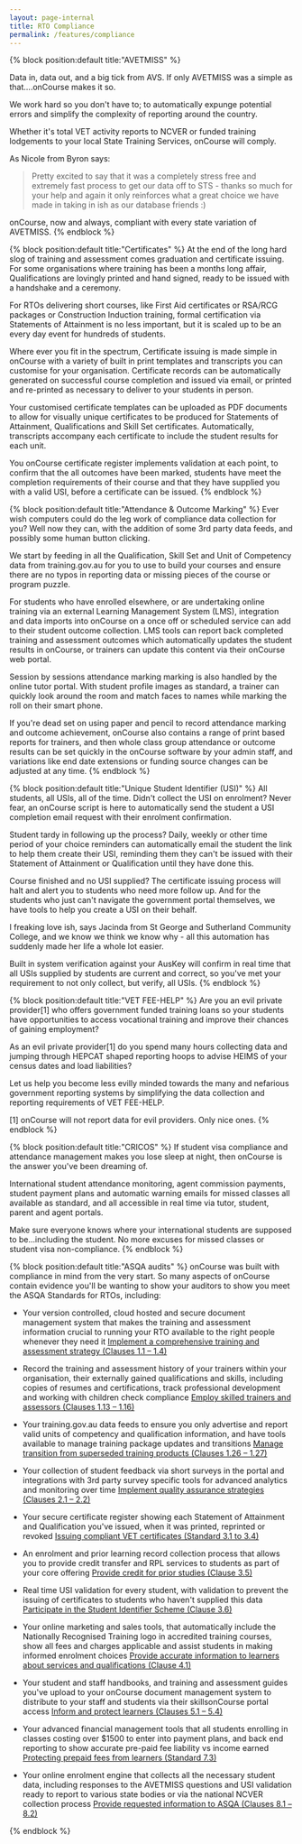 ```yaml
---
layout: page-internal
title: RTO Compliance
permalink: /features/compliance
---
```


{% block position:default title:"AVETMISS" %}

Data in, data out, and a big tick from AVS. If only AVETMISS was a simple as that....onCourse makes it so.

We work hard so you don't have to; to automatically expunge potential errors and simplify the complexity of reporting around the country.

Whether it's total VET activity reports to NCVER or funded training lodgements to your local State Training Services, onCourse will comply.

As Nicole from Byron says:

> Pretty excited to say that it was a completely stress free and extremely fast process to get our data off to STS - thanks so much for your help
and again it only reinforces what a great choice we have made in taking in ish as our database friends :)

onCourse, now and always, compliant with every state variation of AVETMISS.
{% endblock %}


{% block position:default title:"Certificates" %}
At the end of the long hard slog of training and assessment comes graduation and certificate issuing. For some organisations where training has been a months long affair, Qualifications are lovingly printed and hand signed, ready to be issued with a handshake and a ceremony.

For RTOs delivering short courses, like First Aid certificates or RSA/RCG packages or Construction Induction training, formal certification via Statements of Attainment is no less important, but it is scaled up to be an every day event for hundreds of students.

Where ever you fit in the spectrum, Certificate issuing  is made simple in onCourse with a variety of built in print templates and transcripts you can customise for your organisation. Certificate records can be automatically generated on successful course completion and issued via email, or printed and re-printed as necessary to deliver to your students in person.

Your customised certificate templates can be uploaded as PDF documents to allow for visually unique certificates to be produced for Statements of Attainment, Qualifications and Skill Set certificates. Automatically, transcripts accompany each certificate to include the student results for each unit.

You onCourse certificate register implements validation at each point, to confirm that the all outcomes have been marked, students have meet the completion requirements of their course and that they have supplied you with a valid USI, before a certificate can be issued.
{% endblock %}


{% block position:default title:"Attendance & Outcome Marking" %}
Ever wish computers could do the leg work of compliance data collection for you? Well now they can, with the addition of some 3rd party data feeds, and possibly some human button clicking.

We start by feeding in all the Qualification, Skill Set and Unit of Competency data from training.gov.au for you to use to build your courses and ensure there are no typos in reporting data or missing pieces of the course or program puzzle.

For students who have enrolled elsewhere, or are undertaking online training via an external Learning Management System (LMS), integration and data imports into onCourse on a once off or scheduled service can add to their student outcome collection. LMS tools can report back completed training and assessment outcomes which automatically updates the student results in onCourse, or trainers can update this content via their onCourse web portal.

Session by sessions attendance marking marking is also handled by the online tutor portal. With student profile images as standard, a trainer can quickly look around the room and match faces to names while marking the roll on their smart phone.

If you're dead set on using paper and pencil to record attendance marking and outcome achievement, onCourse also contains a range of print based reports for trainers, and then whole class group attendance or outcome results can be set quickly in the onCourse software by your admin staff, and variations like end date extensions or funding source changes can be adjusted at any time.
{% endblock %}


{% block position:default title:"Unique Student Identifier (USI)" %}
All students, all USIs, all of the time. Didn't collect the USI on enrolment? Never fear, an onCourse script is here to automatically send the student a USI completion email request with their enrolment confirmation.

Student tardy in following up the process? Daily, weekly or other time period of your choice reminders can automatically email the student the link to help them create their USI, reminding them they can't be issued with their Statement of Attainment or Qualification until they have done this.

Course finished and no USI supplied? The certificate issuing process will halt and alert you to students who need more follow up. And for the students who just can't navigate the government portal themselves, we have tools to help you create a USI on their behalf.

I freaking love ish, says Jacinda from St George and Sutherland Community College, and we know we think we know why - all this automation has suddenly made her life a whole lot easier.

Built in system verification against your AusKey will confirm in real time that all USIs supplied by students are current and correct, so you've met your requirement to not only collect, but verify, all USIs.
{% endblock %}

{% block position:default title:"VET FEE-HELP" %}
Are you an evil private provider[1] who offers government funded training loans so your students have opportunities to access vocational training and improve their chances of gaining employment?

As an evil private provider[1] do you spend many hours collecting data and jumping through HEPCAT shaped reporting hoops to advise HEIMS of your census dates and load liabilities?

Let us help you become less evilly minded towards the many and nefarious government reporting systems by simplifying the data collection and reporting requirements of VET FEE-HELP.

[1] onCourse will not report data for evil providers. Only nice ones.
{% endblock %}

{% block position:default title:"CRICOS" %}
If student visa compliance and attendance management makes you lose sleep at night, then onCourse is the answer you've been dreaming of.

International student attendance monitoring, agent commission payments, student payment plans and automatic warning emails for missed classes all available as standard, and all accessible in real time via tutor, student, parent and agent portals.

Make sure everyone knows where your international students are supposed to be...including the student. No more excuses for missed classes or student visa non-compliance.
{% endblock %}


{% block position:default title:"ASQA audits" %}
onCourse was built with compliance in mind from the very start. So many aspects of onCourse contain evidence you'll be wanting to show your auditors to show you meet the ASQA Standards for RTOs, including:

* Your version controlled, cloud hosted and secure document management system that makes the training and assessment information crucial to running your RTO available to the right people whenever they need it [Implement a comprehensive training and assessment strategy (Clauses 1.1 – 1.4)](http://www.asqa.gov.au/users-guide-to-the-standards-for-registered-training-organisations-2015/about-the-standards-for-rtos/standard-one/clauses/clauses-1.1--1.4.html)

* Record the training and assessment history of your trainers within your organisation, their externally gained qualifications and skills, including copies of resumes and certifications, track professional development and working with children check compliance [Employ skilled trainers and assessors (Clauses 1.13 – 1.16)](http://www.asqa.gov.au/users-guide-to-the-standards-for-registered-training-organisations-2015/about-the-standards-for-rtos/standard-one/clauses/clauses-1.13--1.16.html)

* Your training.gov.au data feeds to ensure you only advertise and report valid units of competency and qualification information, and have tools available to manage training package updates and transitions [Manage transition from superseded training products (Clauses 1.26 – 1.27)](http://www.asqa.gov.au/users-guide-to-the-standards-for-registered-training-organisations-2015/about-the-standards-for-rtos/standard-one/clauses/clauses-1.26--1.27.html)

* Your collection of student feedback via short surveys in the portal and integrations with 3rd party survey specific tools for advanced analytics and monitoring over time [Implement quality assurance strategies (Clauses 2.1 – 2.2)](http://www.asqa.gov.au/users-guide-to-the-standards-for-registered-training-organisations-2015/about-the-standards-for-rtos/standard-two/clauses/clauses-2.1--2.2.html)

* Your secure certificate register showing each Statement of Attainment and Qualification you've issued, when it was printed, reprinted or revoked [Issuing compliant VET certificates (Standard 3.1 to 3.4)](http://forum.ish.com.au/discussion/308/oncourse-and-asqa-issuing-compliant-vet-certificates-standard-3-1-to-3-4#latest)

* An enrolment and prior learning record collection process that allows you to provide credit transfer and RPL services to students as part of your core offering [Provide credit for prior studies (Clause 3.5)](http://www.asqa.gov.au/users-guide-to-the-standards-for-registered-training-organisations-2015/about-the-standards-for-rtos/standard-three/clauses/clause-3.5.html)

* Real time USI validation for every student, with validation to prevent the issuing of certificates to students who haven't supplied this data [Participate in the Student Identifier Scheme (Clause 3.6)](http://www.asqa.gov.au/users-guide-to-the-standards-for-registered-training-organisations-2015/about-the-standards-for-rtos/standard-three/clauses/clause-3.6.html)

* Your online marketing and sales tools, that automatically include the Nationally Recognised Training logo in accredited training courses, show all fees and charges applicable and assist students in making informed enrolment choices [Provide accurate information to learners about services and qualifications (Clause 4.1)](http://www.asqa.gov.au/users-guide-to-the-standards-for-registered-training-organisations-2015/about-the-standards-for-rtos/standard-four/clauses/clause-4.1.html)

* Your student and staff handbooks, and training and assessment guides you've upload to your onCourse document management system to distribute to your staff and students via their skillsonCourse portal access [Inform and protect learners (Clauses 5.1 – 5.4)](http://www.asqa.gov.au/users-guide-to-the-standards-for-registered-training-organisations-2015/about-the-standards-for-rtos/standard-five/clauses/clauses-5.1--5.4.html)

* Your advanced financial management tools that all students enrolling in classes costing over $1500 to enter into payment plans, and back end reporting to show accurate pre-paid fee liability vs income earned [Protecting prepaid fees from learners (Standard 7.3)](http://forum.ish.com.au/discussion/302/oncourse-and-asqa-protecting-prepaid-fees-from-learners-standard-7-3#latest)

* Your online enrolment engine that collects all the necessary student data, including responses to the AVETMISS questions and USI validation ready to report to various state bodies or via the national NCVER collection process [Provide requested information to ASQA (Clauses 8.1 – 8.2)](http://www.asqa.gov.au/users-guide-to-the-standards-for-registered-training-organisations-2015/about-the-standards-for-rtos/standard-eight/clauses/clauses-8.1--8.2.html)

{% endblock %}
